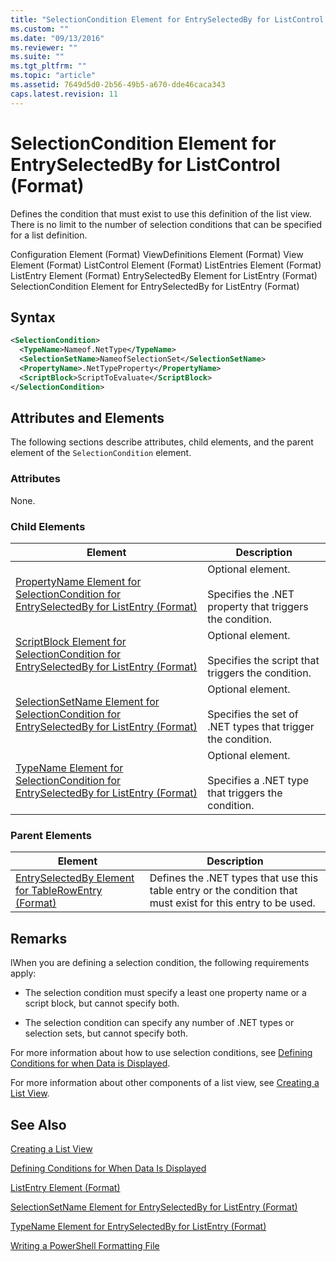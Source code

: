 ```yaml
---
title: "SelectionCondition Element for EntrySelectedBy for ListControl (Format) | Microsoft Docs"
ms.custom: ""
ms.date: "09/13/2016"
ms.reviewer: ""
ms.suite: ""
ms.tgt_pltfrm: ""
ms.topic: "article"
ms.assetid: 7649d5d0-2b56-49b5-a670-dde46caca343
caps.latest.revision: 11
---
```

# SelectionCondition Element for EntrySelectedBy for ListControl (Format)

Defines the condition that must exist to use this definition of the list view. There is no limit to the number of selection conditions that can be specified for a list definition.

Configuration Element (Format)
ViewDefinitions Element (Format)
View Element (Format)
ListControl Element (Format)
ListEntries Element (Format)
ListEntry Element (Format)
EntrySelectedBy Element for ListEntry (Format)
SelectionCondition Element for EntrySelectedBy for ListEntry (Format)

## Syntax

```xml
<SelectionCondition>
  <TypeName>Nameof.NetType</TypeName>
  <SelectionSetName>NameofSelectionSet</SelectionSetName>
  <PropertyName>.NetTypeProperty</PropertyName>
  <ScriptBlock>ScriptToEvaluate</ScriptBlock>
</SelectionCondition>
```

## Attributes and Elements

The following sections describe attributes, child elements, and the parent element of the `SelectionCondition` element.

### Attributes

None.

### Child Elements

|Element|Description|
|-------------|-----------------|
|[PropertyName Element for SelectionCondition for EntrySelectedBy for ListEntry (Format)](./propertyname-element-for-selectioncondition-for-entryselectedby-for-listcontrol-format.md)|Optional element.<br /><br /> Specifies the .NET property that triggers the condition.|
|[ScriptBlock Element for SelectionCondition for EntrySelectedBy for ListEntry (Format)](./scriptblock-element-for-selectioncondition-for-entryselectedby-for-listcontrol-format.md)|Optional element.<br /><br /> Specifies the script that triggers the condition.|
|[SelectionSetName Element for SelectionCondition for EntrySelectedBy for ListEntry (Format)](./selectionsetname-element-for-selectioncondition-for-entryselectedby-for-listentry-format.md)|Optional element.<br /><br /> Specifies the set of .NET types that trigger the condition.|
|[TypeName Element for SelectionCondition for EntrySelectedBy for ListEntry (Format)](./typename-element-for-selectioncondition-for-entryselectedby-for-listcontrol-format.md)|Optional element.<br /><br /> Specifies a .NET type that triggers the condition.|

### Parent Elements

|Element|Description|
|-------------|-----------------|
|[EntrySelectedBy Element for TableRowEntry (Format)](./entryselectedby-element-for-tablerowentry-for-tablecontrol-format.md)|Defines the .NET types that use this table entry or the condition that must exist for this entry to be used.|

## Remarks

lWhen you are defining a selection condition, the following requirements apply:

- The selection condition must specify a least one property name or a script block, but cannot specify both.

- The selection condition can specify any number of .NET types or selection sets, but cannot specify both.

For more information about how to use selection conditions, see [Defining Conditions for when Data is Displayed](./defining-conditions-for-displaying-data.md).

For more information about other components of a list view, see [Creating a List View](./creating-a-list-view.md).

## See Also

[Creating a List View](./creating-a-list-view.md)

[Defining Conditions for When Data Is Displayed](./defining-conditions-for-displaying-data.md)

[ListEntry Element (Format)](./listentry-element-for-listcontrol-format.md)

[SelectionSetName Element for EntrySelectedBy for ListEntry (Format)](./selectionsetname-element-for-entryselectedby-for-listcontrol-format.md)

[TypeName Element for EntrySelectedBy for ListEntry (Format)](/powershell/scripting/developer/format/typename-element-for-entryselectedby-for-listcontrol-format)

[Writing a PowerShell Formatting File](./writing-a-powershell-formatting-file.md)
